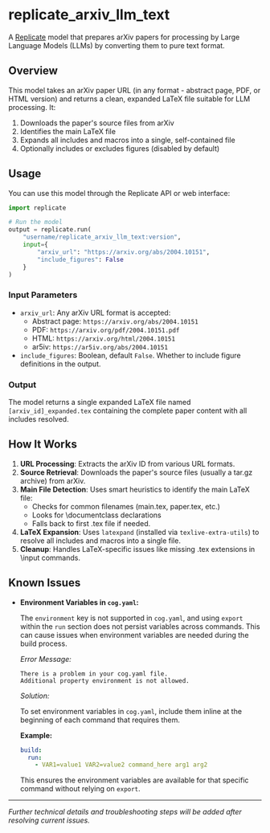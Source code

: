 # replicate_arxiv_llm_text

A [Replicate](https://replicate.com) model that prepares arXiv papers for processing by Large Language Models (LLMs) by converting them to pure text format.

## Overview

This model takes an arXiv paper URL (in any format - abstract page, PDF, or HTML version) and returns a clean, expanded LaTeX file suitable for LLM processing. It:

1. Downloads the paper's source files from arXiv
2. Identifies the main LaTeX file
3. Expands all includes and macros into a single, self-contained file
4. Optionally includes or excludes figures (disabled by default)

## Usage

You can use this model through the Replicate API or web interface:

```python
import replicate

# Run the model
output = replicate.run(
    "username/replicate_arxiv_llm_text:version",
    input={
        "arxiv_url": "https://arxiv.org/abs/2004.10151",
        "include_figures": False
    }
)
```

### Input Parameters

- `arxiv_url`: Any arXiv URL format is accepted:
  - Abstract page: `https://arxiv.org/abs/2004.10151`
  - PDF: `https://arxiv.org/pdf/2004.10151.pdf`
  - HTML: `https://arxiv.org/html/2004.10151`
  - ar5iv: `https://ar5iv.org/abs/2004.10151`
- `include_figures`: Boolean, default `False`. Whether to include figure definitions in the output.

### Output

The model returns a single expanded LaTeX file named `[arxiv_id]_expanded.tex` containing the complete paper content with all includes resolved.

## How It Works

1. **URL Processing**: Extracts the arXiv ID from various URL formats.
2. **Source Retrieval**: Downloads the paper's source files (usually a tar.gz archive) from arXiv.
3. **Main File Detection**: Uses smart heuristics to identify the main LaTeX file:
   - Checks for common filenames (main.tex, paper.tex, etc.)
   - Looks for \documentclass declarations
   - Falls back to first .tex file if needed.
4. **LaTeX Expansion**: Uses `latexpand` (installed via `texlive-extra-utils`) to resolve all includes and macros into a single file.
5. **Cleanup**: Handles LaTeX-specific issues like missing .tex extensions in \input commands.

## Known Issues

- **Environment Variables in `cog.yaml`:**

  The `environment` key is not supported in `cog.yaml`, and using `export` within the `run` section does not persist variables across commands. This can cause issues when environment variables are needed during the build process.

  *Error Message:*

  ```
  There is a problem in your cog.yaml file.
  Additional property environment is not allowed.
  ```

  *Solution:*

  To set environment variables in `cog.yaml`, include them inline at the beginning of each command that requires them.

  **Example:**

  ```yaml
  build:
    run:
      - VAR1=value1 VAR2=value2 command_here arg1 arg2
  ```

  This ensures the environment variables are available for that specific command without relying on `export`.

---

*Further technical details and troubleshooting steps will be added after resolving current issues.*
